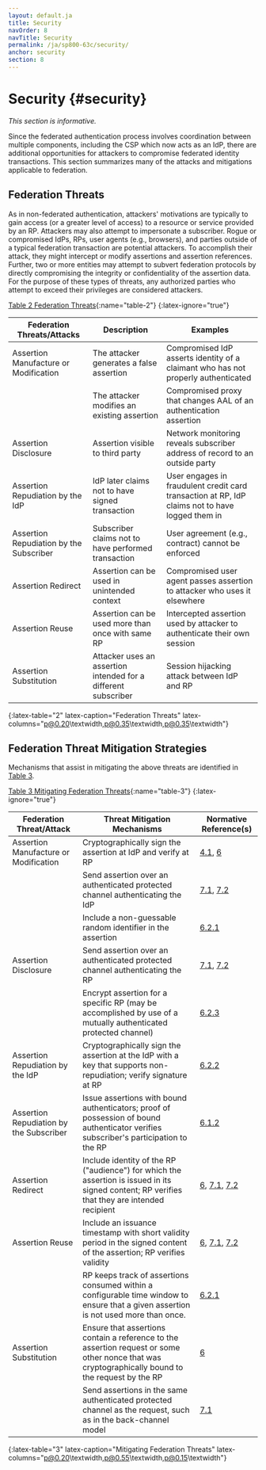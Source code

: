 ```yaml
---
layout: default.ja
title: Security
navOrder: 8
navTitle: Security
permalink: /ja/sp800-63c/security/
anchor: security
section: 8
---
```


# Security {#security}

*This section is informative.*

Since the federated authentication process involves coordination between multiple components, including the CSP which now acts as an IdP, there are additional opportunities for attackers to compromise federated identity transactions. This section summarizes many of the attacks and mitigations applicable to federation.

## Federation Threats

As in non-federated authentication, attackers' motivations are typically to gain access (or a greater level of access) to a resource or service provided by an RP. Attackers may also attempt to impersonate a subscriber. Rogue or compromised IdPs, RPs, user agents (e.g., browsers), and parties outside of a typical federation transaction are potential attackers. To accomplish their attack, they might intercept or modify assertions and assertion references. Further, two or more entities may attempt to subvert federation protocols by directly compromising the integrity or confidentiality of the assertion data. For the purpose of these types of threats, any authorized parties who attempt to exceed their privileges are considered attackers.

[Table 2 Federation Threats](sec8_security.ja.md#table-2){:name="table-2"}
{:latex-ignore="true"}

| Federation Threats/Attacks  | Description  | Examples |
|---------------------------------|------------------|--------------|
| Assertion Manufacture or Modification | The attacker generates a false assertion | Compromised IdP asserts identity of a claimant who has not properly authenticated |
| | The attacker modifies an existing assertion | Compromised proxy that changes AAL of an authentication assertion |
| Assertion Disclosure | Assertion visible to third party | Network monitoring reveals subscriber address of record to an outside party |
| Assertion Repudiation by the IdP | IdP later claims not to have signed transaction | User engages in fraudulent credit card transaction at RP, IdP claims not to have logged them in |
| Assertion Repudiation by the Subscriber | Subscriber claims not to have performed transaction | User agreement (e.g., contract) cannot be enforced |
| Assertion Redirect | Assertion can be used in unintended context | Compromised user agent passes assertion to attacker who uses it elsewhere |
| Assertion Reuse | Assertion can be used more than once with same RP | Intercepted assertion used by attacker to authenticate their own session |
| Assertion Substitution | Attacker uses an assertion intended for a different subscriber | Session hijacking attack between IdP and RP |
{:latex-table="2" latex-caption="Federation Threats" latex-columns="p@0.20\textwidth,p@0.35\textwidth,p@0.35\textwidth"}


## Federation Threat Mitigation Strategies

Mechanisms that assist in mitigating the above threats are identified in [Table 3](sec8_security.ja.md#table-3).

[Table 3 Mitigating Federation Threats](sec8_security.ja.md#table-3){:name="table-3"}
{:latex-ignore="true"}

| Federation Threat/Attack | Threat Mitigation Mechanisms | Normative Reference(s) |
|------------------------------|----------------------------------|---|
| Assertion Manufacture or Modification | Cryptographically sign the assertion at IdP and verify at RP | [4.1](sec4_fal.ja.md#key-mgmt), [6](sec6_assertions.ja.md#assertions) |
| | Send assertion over an authenticated protected channel authenticating the IdP | [7.1](sec7_presentation.ja.md#back-channel), [7.2](sec7_presentation.ja.md#front-channel) |
| | Include a non-guessable random identifier in the assertion | [6.2.1](sec6_assertions.ja.md#assertion-id) |
| Assertion Disclosure | Send assertion over an authenticated protected channel authenticating the RP | [7.1](sec7_presentation.ja.md#back-channel), [7.2](sec7_presentation.ja.md#front-channel) |
| | Encrypt assertion for a specific RP (may be accomplished by use of a mutually authenticated protected channel) | [6.2.3](sec6_assertions.ja.md#encrypted-assertion) |
| Assertion Repudiation by the IdP | Cryptographically sign the assertion at the IdP with a key that supports non-repudiation; verify signature at RP | [6.2.2](sec6_assertions.ja.md#signed-assertion) |
| Assertion Repudiation by the Subscriber | Issue assertions with bound authenticators; proof of possession of bound authenticator verifies subscriber's participation to the RP | [6.1.2](sec6_assertions.ja.md#boundauth) |
| Assertion Redirect | Include identity of the RP ("audience") for which the assertion is issued in its signed content; RP verifies that they are intended recipient | [6](sec6_assertions.ja.md#assertions), [7.1](sec7_presentation.ja.md#back-channel), [7.2](sec7_presentation.ja.md#front-channel) |
| Assertion Reuse | Include an issuance timestamp with short validity period in the signed content of the assertion; RP verifies validity | [6](sec6_assertions.ja.md#assertions), [7.1](sec7_presentation.ja.md#back-channel), [7.2](sec7_presentation.ja.md#front-channel) |
| | RP keeps track of assertions consumed within a configurable time window to ensure that a given assertion is not used more than once. | [6.2.1](sec6_assertions.ja.md#assertion-id) |
| Assertion Substitution | Ensure that assertions contain a reference to the assertion request or some other nonce that was cryptographically bound to the request by the RP | [6](sec6_assertions.ja.md#assertions) |
| | Send assertions in the same authenticated protected channel as the request, such as in the back-channel model |[7.1](sec7_presentation.ja.md#back-channel)|
{:latex-table="3" latex-caption="Mitigating Federation Threats" latex-columns="p@0.20\textwidth,p@0.55\textwidth,p@0.15\textwidth"}

